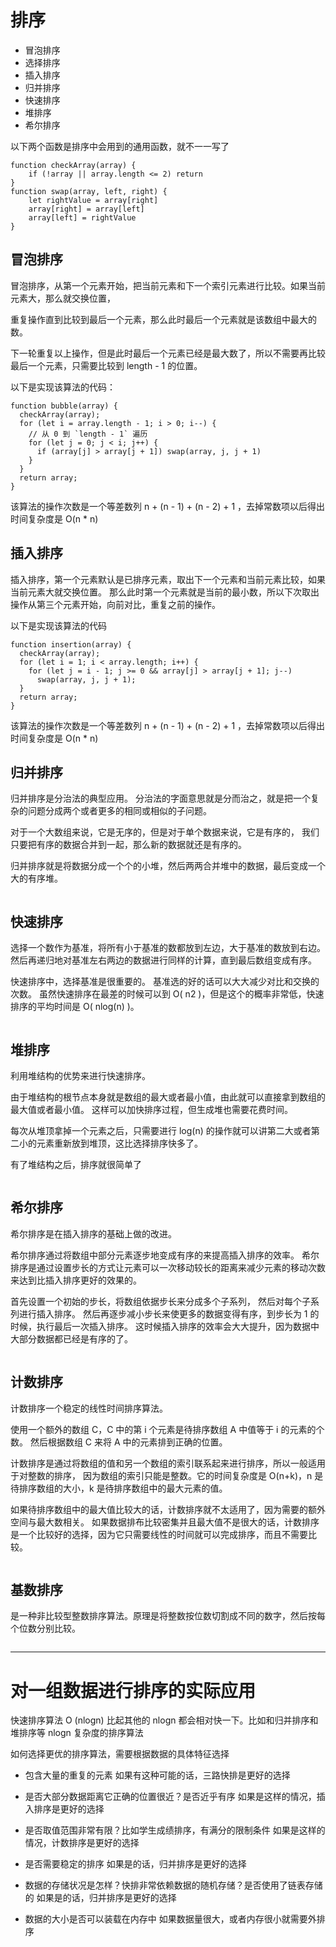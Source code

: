 # 排序

- 冒泡排序 
- 选择排序 
- 插入排序 
- 归并排序 
- 快速排序
- 堆排序
- 希尔排序

以下两个函数是排序中会用到的通用函数，就不一一写了
```
function checkArray(array) {
    if (!array || array.length <= 2) return
}
function swap(array, left, right) {
    let rightValue = array[right]
    array[right] = array[left]
    array[left] = rightValue
}
```

## 冒泡排序 

冒泡排序，从第一个元素开始，把当前元素和下一个索引元素进行比较。如果当前元素大，那么就交换位置，

重复操作直到比较到最后一个元素，那么此时最后一个元素就是该数组中最大的数。

下一轮重复以上操作，但是此时最后一个元素已经是最大数了，所以不需要再比较最后一个元素，只需要比较到 length - 1 的位置。

以下是实现该算法的代码：
```
function bubble(array) {
  checkArray(array);
  for (let i = array.length - 1; i > 0; i--) {
    // 从 0 到 `length - 1` 遍历
    for (let j = 0; j < i; j++) {
      if (array[j] > array[j + 1]) swap(array, j, j + 1)
    }
  }
  return array;
}
```
该算法的操作次数是一个等差数列 n + (n - 1) + (n - 2) + 1 ，去掉常数项以后得出时间复杂度是 O(n * n)


## 插入排序

插入排序，第一个元素默认是已排序元素，取出下一个元素和当前元素比较，如果当前元素大就交换位置。
那么此时第一个元素就是当前的最小数，所以下次取出操作从第三个元素开始，向前对比，重复之前的操作。

以下是实现该算法的代码
```
function insertion(array) {
  checkArray(array);
  for (let i = 1; i < array.length; i++) {
    for (let j = i - 1; j >= 0 && array[j] > array[j + 1]; j--)
      swap(array, j, j + 1);
  }
  return array;
}
```
该算法的操作次数是一个等差数列 n + (n - 1) + (n - 2) + 1 ，去掉常数项以后得出时间复杂度是 O(n * n)





## 归并排序
归并排序是分治法的典型应用。
分治法的字面意思就是分而治之，就是把一个复杂的问题分成两个或者更多的相同或相似的子问题。

对于一个大数组来说，它是无序的，但是对于单个数据来说，它是有序的，
我们只要把有序的数据合并到一起，那么新的数据就还是有序的。

归并排序就是将数据分成一个个的小堆，然后两两合并堆中的数据，最后变成一个大的有序堆。

```javascript

```
## 快速排序
选择一个数作为基准，将所有小于基准的数都放到左边，大于基准的数放到右边。
然后再递归地对基准左右两边的数据进行同样的计算，直到最后数组变成有序。

快速排序中，选择基准是很重要的。
基准选的好的话可以大大减少对比和交换的次数。
虽然快速排序在最差的时候可以到 O( n2 )，但是这个的概率非常低，快速排序的平均时间是 O( nlog(n) )。
```javascript

```

## 堆排序
利用堆结构的优势来进行快速排序。

由于堆结构的根节点本身就是数组的最大或者最小值，由此就可以直接拿到数组的最大值或者最小值。
这样可以加快排序过程，但生成堆也需要花费时间。

每次从堆顶拿掉一个元素之后，只需要进行 log(n) 的操作就可以讲第二大或者第二小的元素重新放到堆顶，这比选择排序快多了。

有了堆结构之后，排序就很简单了
```javascript

```

## 希尔排序

希尔排序是在插入排序的基础上做的改进。

希尔排序通过将数组中部分元素逐步地变成有序的来提高插入排序的效率。
希尔排序是通过设置步长的方式让元素可以一次移动较长的距离来减少元素的移动次数来达到比插入排序更好的效果的。

首先设置一个初始的步长，将数组依据步长来分成多个子系列，
然后对每个子系列进行插入排序。
然后再逐步减小步长来使更多的数据变得有序，到步长为 1 的时候，执行最后一次插入排序。
这时候插入排序的效率会大大提升，因为数据中大部分数据都已经是有序的了。

```javascript

```

## 计数排序
计数排序一个稳定的线性时间排序算法。

使用一个额外的数组 C，C 中的第 i 个元素是待排序数组 A 中值等于 i 的元素的个数。
然后根据数组 C 来将 A 中的元素排到正确的位置。

计数排序是通过将数组的值和另一个数组的索引联系起来进行排序，所以一般适用于对整数的排序，
因为数组的索引只能是整数。它的时间复杂度是 O(n+k)，n 是待排序数组的大小，k 是待排序数组中的最大元素的值。

如果待排序数组中的最大值比较大的话，计数排序就不太适用了，因为需要的额外空间与最大数相关。
如果数据排布比较密集并且最大值不是很大的话，计数排序是一个比较好的选择，因为它只需要线性的时间就可以完成排序，而且不需要比较。

```javascript

```

## 基数排序

是一种非比较型整数排序算法。原理是将整数按位数切割成不同的数字，然后按每个位数分别比较。
```javascript

```

---
# 对一组数据进行排序的实际应用

快速排序算法 O (nlogn)
比起其他的 nlogn 都会相对快一下。比如和归并排序和堆排序等 nlogn 复杂度的排序算法

如何选择更优的排序算法，需要根据数据的具体特征选择

- 包含大量的重复的元素
如果有这种可能的话，三路快排是更好的选择

- 是否大部分数据距离它正确的位置很近？是否近乎有序
如果是这样的情况，插入排序是更好的选择

- 是否取值范围非常有限？比如学生成绩排序，有满分的限制条件
如果是这样的情况，计数排序是更好的选择

- 是否需要稳定的排序
如果是的话，归并排序是更好的选择

- 数据的存储状况是怎样？快排非常依赖数据的随机存储？是否使用了链表存储的
如果是的话，归并排序是更好的选择

- 数据的大小是否可以装载在内存中
如果数据量很大，或者内存很小就需要外排序

